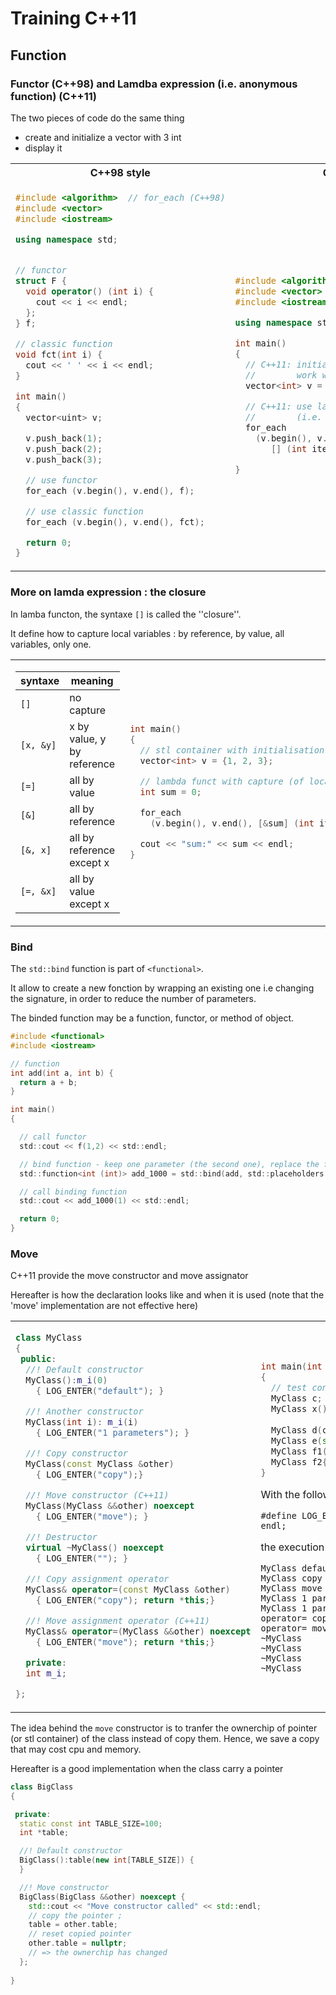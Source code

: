 # Training C++11

## Function

### Functor (C++98) and Lamdba expression (i.e. anonymous function)  (C++11)

The two pieces of code do the same thing
  - create and initialize a vector with 3 int
  - display it

<table>
<tr>
<th> C++98 style </th>
<th> C++11 style </th>
</tr>
<tr>
<td>

```C++
#include <algorithm>  // for_each (C++98)
#include <vector>
#include <iostream>

using namespace std;


// functor
struct F {
  void operator() (int i) {
    cout << i << endl;
  };
} f;

// classic function
void fct(int i) {
  cout << ' ' << i << endl;
}

int main()
{
  vector<uint> v;

  v.push_back(1);
  v.push_back(2);
  v.push_back(3);

  // use functor
  for_each (v.begin(), v.end(), f);

  // use classic function
  for_each (v.begin(), v.end(), fct);

  return 0;
}

```
</td>
<td>

```C++
#include <algorithm>
#include <vector>
#include <iostream>

using namespace std;

int main()
{
  // C++11: initialisation list
  //        work with stl container
  vector<int> v = {1, 2, 3};

  // C++11: use lambda expression
  //        (i.e. anonymous function)
  for_each
    (v.begin(), v.end(),
       [] (int item) {cout << item << endl;});

}
```
</td>
</tr>
</table>


### More on lamda expression : the closure

In lamba functon, the syntaxe ```[]``` is called the ''closure''.

It define how to capture local variables : by reference, by value, all variables, only one.

<table>
  <tr>
  <td>

| syntaxe | meaning |
| ------- | --------|
| ```[]``` | no capture |
| ```[x, &y]``` | x by value, y by reference |
| ```[=]``` | all by value |
| ```[&]``` | all by reference |
| ```[&, x]``` | all by reference except x|
| ```[=, &x]``` | all by value except x|

  </td>
  <td>

```C++
int main()
{
  // stl container with initialisation list (as table)
  vector<int> v = {1, 2, 3};

  // lambda funct with capture (of local variable)
  int sum = 0;

  for_each
    (v.begin(), v.end(), [&sum] (int item) {sum += item;});

  cout << "sum:" << sum << endl;
}
```
  </td>
  </tr>
  </table>


### Bind

The ```std::bind``` function is part of  ```<functional>```.

It allow to create a new fonction by wrapping an existing one i.e changing the signature, in order to reduce the number of parameters.

The binded function may be a function, functor, or method of object.


``` C
#include <functional>
#include <iostream>

// function
int add(int a, int b) {
  return a + b;
}

int main()
{

  // call functor
  std::cout << f(1,2) << std::endl;

  // bind function - keep one parameter (the second one), replace the first one by 1000
  std::function<int (int)> add_1000 = std::bind(add, std::placeholders::_1, 1000);

  // call binding function
  std::cout << add_1000(1) << std::endl;

  return 0;
}

```

### Move

C++11 provide the move constructor and move assignator

Hereafter is how the declaration looks like and when it is used (note that the 'move' implementation are not effective here)

<table>
  <tr>
  <td>
    
```C++
class MyClass
{
 public:
  //! Default constructor
  MyClass():m_i(0)
    { LOG_ENTER("default"); }

  //! Another constructor
  MyClass(int i): m_i(i)
    { LOG_ENTER("1 parameters"); }

  //! Copy constructor
  MyClass(const MyClass &other)
    { LOG_ENTER("copy");}

  //! Move constructor (C++11)
  MyClass(MyClass &&other) noexcept
    { LOG_ENTER("move"); }

  //! Destructor
  virtual ~MyClass() noexcept
    { LOG_ENTER(""); }

  //! Copy assignment operator
  MyClass& operator=(const MyClass &other)
    { LOG_ENTER("copy"); return *this;}

  //! Move assignment operator (C++11)
  MyClass& operator=(MyClass &&other) noexcept
    { LOG_ENTER("move"); return *this;}

  private:
  int m_i;

};
```

  </td>
  <td>
  
```C++
int main(int argc, char *argv[])
{
  // test constr
  MyClass c;               // default constr
  MyClass x();             // ! warning this is the declaration 
                           //   of a function !
  MyClass d(c);            // copy constr
  MyClass e(std::move(c)); // move constr
  MyClass f1(2);           // user defined constr with 1 parameter
  MyClass f2{1};           // same as above
}

```
With the following definition: 

  ```#define LOG_ENTER(str) cout << __FUNCTION__ << " " str " " << endl;```
  
the execution produce:

```
MyClass default 
MyClass copy 
MyClass move 
MyClass 1 parameters 
MyClass 1 parameters 
operator= copy 
operator= move 
~MyClass  
~MyClass  
~MyClass  
~MyClass  

```

  </td>
  </tr>
  </table>


The idea behind the ```move``` constructor is to tranfer the ownerchip of pointer (or stl container) of the class instead of copy them. Hence, we save a copy that may cost cpu and memory.

Hereafter is a good implementation when the class carry a pointer

```C++
class BigClass
{

 private:
  static const int TABLE_SIZE=100;
  int *table;

  //! Default constructor
  BigClass():table(new int[TABLE_SIZE]) {
  }

  //! Move constructor
  BigClass(BigClass &&other) noexcept {
    std::cout << "Move constructor called" << std::endl;
    // copy the pointer ;
    table = other.table;
    // reset copied pointer
    other.table = nullptr;
    // => the ownerchip has changed
  };
  
}
```





